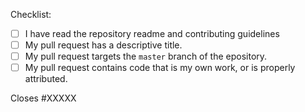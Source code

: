 Checklist:

<!-- Ensure you have completed the steps in this checklist, and put an x in each of the boxes: [x].-->

- [ ] I have read the repository readme and contributing guidelines
- [ ] My pull request has a descriptive title.
- [ ] My pull request targets the `master` branch of the epository.
- [ ] My pull request contains code that is my own work, or is properly attributed.

<!--Does this close a GitHub Issue? If so, replace the XXXXX below with the issue number. Otherwise, delete this line.-->

Closes #XXXXX

<!-- Any additional information you have?-->
